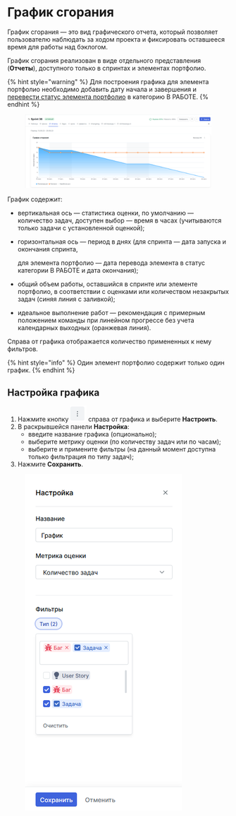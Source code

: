 # График сгорания

График сгорания — это вид графического отчета, который  позволяет пользователю наблюдать за ходом проекта и фиксировать оставшееся время для работы над бэклогом.

График сгорания реализован в виде отдельного представления (**Отчеты**), доступного только в спринтах и элементах портфолио.

{% hint style="warning" %}
Для построения графика для элемента портфолио необходимо добавить дату начала и завершения и [перевести статус элемента портфолио](https://docs.teamstorm.io/rukovodstva/rukovodstvo-polzovatelya-teamstorm/rabota-s-rasshireniyami/portfolio/izmenenie-statusa-elementa-portfolio) в категорию В РАБОТЕ.
{% endhint %}

<figure><img src="../../../../.gitbook/assets/изображение.png" alt=""><figcaption></figcaption></figure>

График содержит:

* вертикальная ось — статистика оценки, по умолчанию — количество задач, доступен выбор — время в часах (учитываются только задачи с установленной оценкой);
*   горизонтальная ось — период в днях (для спринта — дата запуска и окончания спринта,

    для элемента портфолио — дата перевода элемента в статус категории В РАБОТЕ и дата окончания);
* общий объем работы, оставшийся в спринте или элементе портфолио, в соответствии с оценками или количеством незакрытых задач (синяя линия с заливкой);
* идеальное выполнение работ — рекомендация с примерным положением команды при линейном прогрессе без учета календарных выходных (оранжевая линия).

Справа от графика отображается количество примененных к нему фильтров.

{% hint style="info" %}
Один элемент портфолио содержит только один график.&#x20;
{% endhint %}

## Настройка графика

1. Нажмите кнопку <img src="../../../../.gitbook/assets/изображение (1).png" alt="" data-size="line"> справа от графика и выберите **Настроить**.
2. В раскрывшейся панели **Настройка**:
   * введите название графика (опционально);
   * выберите метрику оценки (по количеству задач или по часам);
   * выберите и примените фильтры (на данный момент доступна только фильтрация по типу задач);
3. Нажмите **Сохранить**.

<figure><img src="../../../../.gitbook/assets/изображение (4).png" alt=""><figcaption></figcaption></figure>



